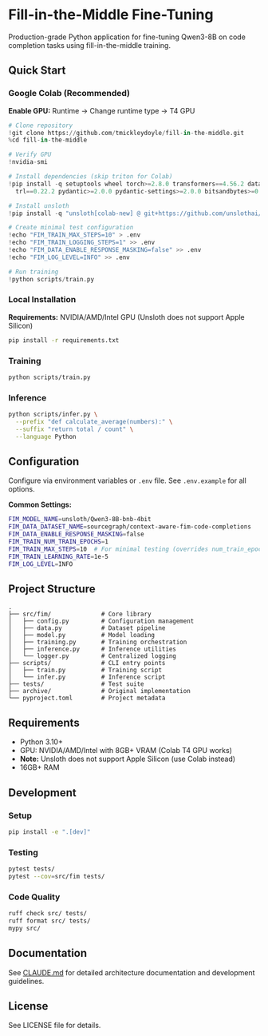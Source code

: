 # Fill-in-the-Middle Fine-Tuning

Production-grade Python application for fine-tuning Qwen3-8B on code completion tasks using fill-in-the-middle training.

## Quick Start

### Google Colab (Recommended)

**Enable GPU:** Runtime → Change runtime type → T4 GPU

```python
# Clone repository
!git clone https://github.com/tmickleydoyle/fill-in-the-middle.git
%cd fill-in-the-middle

# Verify GPU
!nvidia-smi

# Install dependencies (skip triton for Colab)
!pip install -q setuptools wheel torch>=2.8.0 transformers==4.56.2 datasets>=2.14.0 \
  trl==0.22.2 pydantic>=2.0.0 pydantic-settings>=2.0.0 bitsandbytes>=0.41.0 accelerate>=0.24.0

# Install unsloth
!pip install -q "unsloth[colab-new] @ git+https://github.com/unslothai/unsloth.git"

# Create minimal test configuration
!echo "FIM_TRAIN_MAX_STEPS=10" > .env
!echo "FIM_TRAIN_LOGGING_STEPS=1" >> .env
!echo "FIM_DATA_ENABLE_RESPONSE_MASKING=false" >> .env
!echo "FIM_LOG_LEVEL=INFO" >> .env

# Run training
!python scripts/train.py
```

### Local Installation

**Requirements:** NVIDIA/AMD/Intel GPU (Unsloth does not support Apple Silicon)

```bash
pip install -r requirements.txt
```

### Training
```bash
python scripts/train.py
```

### Inference
```bash
python scripts/infer.py \
  --prefix "def calculate_average(numbers):" \
  --suffix "return total / count" \
  --language Python
```

## Configuration

Configure via environment variables or `.env` file. See `.env.example` for all options.

**Common Settings:**
```bash
FIM_MODEL_NAME=unsloth/Qwen3-8B-bnb-4bit
FIM_DATA_DATASET_NAME=sourcegraph/context-aware-fim-code-completions
FIM_DATA_ENABLE_RESPONSE_MASKING=false
FIM_TRAIN_NUM_TRAIN_EPOCHS=1
FIM_TRAIN_MAX_STEPS=10  # For minimal testing (overrides num_train_epochs)
FIM_TRAIN_LEARNING_RATE=1e-5
FIM_LOG_LEVEL=INFO
```

## Project Structure

```
.
├── src/fim/              # Core library
│   ├── config.py         # Configuration management
│   ├── data.py           # Dataset pipeline
│   ├── model.py          # Model loading
│   ├── training.py       # Training orchestration
│   ├── inference.py      # Inference utilities
│   └── logger.py         # Centralized logging
├── scripts/              # CLI entry points
│   ├── train.py          # Training script
│   └── infer.py          # Inference script
├── tests/                # Test suite
├── archive/              # Original implementation
└── pyproject.toml        # Project metadata
```

## Requirements

- Python 3.10+
- GPU: NVIDIA/AMD/Intel with 8GB+ VRAM (Colab T4 GPU works)
- **Note:** Unsloth does not support Apple Silicon (use Colab instead)
- 16GB+ RAM

## Development

### Setup
```bash
pip install -e ".[dev]"
```

### Testing
```bash
pytest tests/
pytest --cov=src/fim tests/
```

### Code Quality
```bash
ruff check src/ tests/
ruff format src/ tests/
mypy src/
```

## Documentation

See [CLAUDE.md](CLAUDE.md) for detailed architecture documentation and development guidelines.

## License

See LICENSE file for details.
